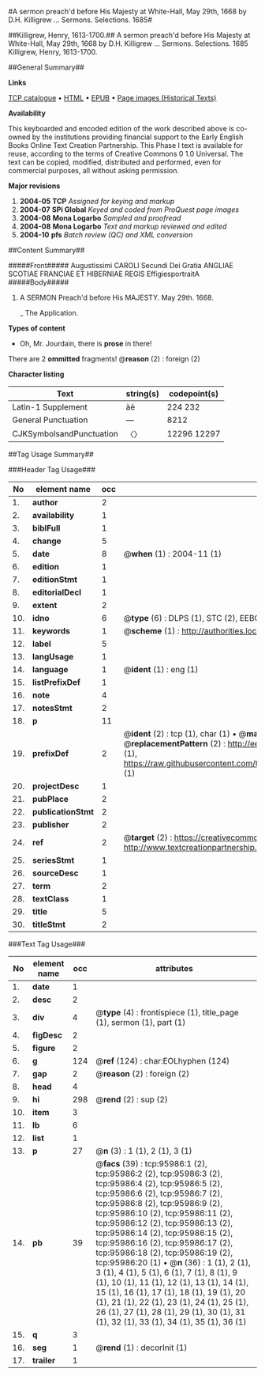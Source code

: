 #A sermon preach'd before His Majesty at White-Hall, May 29th, 1668 by D.H. Killigrew ... Sermons. Selections. 1685#

##Killigrew, Henry, 1613-1700.##
A sermon preach'd before His Majesty at White-Hall, May 29th, 1668 by D.H. Killigrew ...
Sermons. Selections. 1685
Killigrew, Henry, 1613-1700.

##General Summary##

**Links**

[TCP catalogue](http://www.ota.ox.ac.uk/tcp/)  • 
[HTML](http://tei.it.ox.ac.uk/tcp/Texts-HTML/free/A47/A47368.html)  • 
[EPUB](http://tei.it.ox.ac.uk/tcp/Texts-EPUB/free/A47/A47368.epub) • 
[Page images (Historical Texts)](https://data.historicaltexts.jisc.ac.uk/view?pubId=eebo-12952535e&pageId=eebo-12952535e-95986-1)

**Availability**

This keyboarded and encoded edition of the
	       work described above is co-owned by the institutions
	       providing financial support to the Early English Books
	       Online Text Creation Partnership. This Phase I text is
	       available for reuse, according to the terms of Creative
	       Commons 0 1.0 Universal. The text can be copied,
	       modified, distributed and performed, even for
	       commercial purposes, all without asking permission.

**Major revisions**

1. __2004-05__ __TCP__ *Assigned for keying and markup*
1. __2004-07__ __SPi Global__ *Keyed and coded from ProQuest page images*
1. __2004-08__ __Mona Logarbo__ *Sampled and proofread*
1. __2004-08__ __Mona Logarbo__ *Text and markup reviewed and edited*
1. __2004-10__ __pfs__ *Batch review (QC) and XML conversion*

##Content Summary##

#####Front#####
Augustissimi CAROLI Secundi Dei Gratia ANGLIAE SCOTIAE FRANCIAE ET HIBERNIAE REGIS EffigiesportraitA
#####Body#####

1. A SERMON Preach'd before His MAJESTY. May 29th. 1668.

    _ The Application.

**Types of content**

  * Oh, Mr. Jourdain, there is **prose** in there!

There are 2 **ommitted** fragments! 
 @__reason__ (2) : foreign (2)

**Character listing**


|Text|string(s)|codepoint(s)|
|---|---|---|
|Latin-1 Supplement|àè|224 232|
|General Punctuation|—|8212|
|CJKSymbolsandPunctuation|〈〉|12296 12297|

##Tag Usage Summary##

###Header Tag Usage###

|No|element name|occ|attributes|
|---|---|---|---|
|1.|__author__|2||
|2.|__availability__|1||
|3.|__biblFull__|1||
|4.|__change__|5||
|5.|__date__|8| @__when__ (1) : 2004-11 (1)|
|6.|__edition__|1||
|7.|__editionStmt__|1||
|8.|__editorialDecl__|1||
|9.|__extent__|2||
|10.|__idno__|6| @__type__ (6) : DLPS (1), STC (2), EEBO-CITATION (1), OCLC (1), VID (1)|
|11.|__keywords__|1| @__scheme__ (1) : http://authorities.loc.gov/ (1)|
|12.|__label__|5||
|13.|__langUsage__|1||
|14.|__language__|1| @__ident__ (1) : eng (1)|
|15.|__listPrefixDef__|1||
|16.|__note__|4||
|17.|__notesStmt__|2||
|18.|__p__|11||
|19.|__prefixDef__|2| @__ident__ (2) : tcp (1), char (1)  •  @__matchPattern__ (2) : ([0-9\-]+):([0-9IVX]+) (1), (.+) (1)  •  @__replacementPattern__ (2) : http://eebo.chadwyck.com/downloadtiff?vid=$1&page=$2 (1), https://raw.githubusercontent.com/textcreationpartnership/Texts/master/tcpchars.xml#$1 (1)|
|20.|__projectDesc__|1||
|21.|__pubPlace__|2||
|22.|__publicationStmt__|2||
|23.|__publisher__|2||
|24.|__ref__|2| @__target__ (2) : https://creativecommons.org/publicdomain/zero/1.0/ (1), http://www.textcreationpartnership.org/docs/. (1)|
|25.|__seriesStmt__|1||
|26.|__sourceDesc__|1||
|27.|__term__|2||
|28.|__textClass__|1||
|29.|__title__|5||
|30.|__titleStmt__|2||


###Text Tag Usage###

|No|element name|occ|attributes|
|---|---|---|---|
|1.|__date__|1||
|2.|__desc__|2||
|3.|__div__|4| @__type__ (4) : frontispiece (1), title_page (1), sermon (1), part (1)|
|4.|__figDesc__|2||
|5.|__figure__|2||
|6.|__g__|124| @__ref__ (124) : char:EOLhyphen (124)|
|7.|__gap__|2| @__reason__ (2) : foreign (2)|
|8.|__head__|4||
|9.|__hi__|298| @__rend__ (2) : sup (2)|
|10.|__item__|3||
|11.|__lb__|6||
|12.|__list__|1||
|13.|__p__|27| @__n__ (3) : 1 (1), 2 (1), 3 (1)|
|14.|__pb__|39| @__facs__ (39) : tcp:95986:1 (2), tcp:95986:2 (2), tcp:95986:3 (2), tcp:95986:4 (2), tcp:95986:5 (2), tcp:95986:6 (2), tcp:95986:7 (2), tcp:95986:8 (2), tcp:95986:9 (2), tcp:95986:10 (2), tcp:95986:11 (2), tcp:95986:12 (2), tcp:95986:13 (2), tcp:95986:14 (2), tcp:95986:15 (2), tcp:95986:16 (2), tcp:95986:17 (2), tcp:95986:18 (2), tcp:95986:19 (2), tcp:95986:20 (1)  •  @__n__ (36) : 1 (1), 2 (1), 3 (1), 4 (1), 5 (1), 6 (1), 7 (1), 8 (1), 9 (1), 10 (1), 11 (1), 12 (1), 13 (1), 14 (1), 15 (1), 16 (1), 17 (1), 18 (1), 19 (1), 20 (1), 21 (1), 22 (1), 23 (1), 24 (1), 25 (1), 26 (1), 27 (1), 28 (1), 29 (1), 30 (1), 31 (1), 32 (1), 33 (1), 34 (1), 35 (1), 36 (1)|
|15.|__q__|3||
|16.|__seg__|1| @__rend__ (1) : decorInit (1)|
|17.|__trailer__|1||
